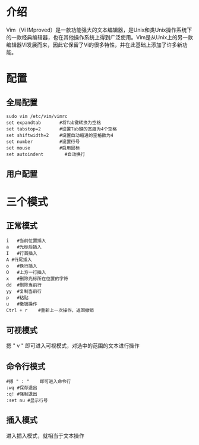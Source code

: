 # 介绍

Vim（Vi IMproved）是一款功能强大的文本编辑器，是Unix和类Unix操作系统下的一款经典编辑器，也在其他操作系统上得到广泛使用。Vim是从Unix上的另一款编辑器Vi发展而来，因此它保留了Vi的很多特性，并在此基础上添加了许多新功能。

# 配置

## 全局配置

```shell
sudo vim /etc/vim/vimrc
set expandtab       #将Tab键转换为空格
set tabstop=2       #设置Tab键的宽度为4个空格
set shiftwidth=2    #设置自动缩进的空格数为4
set number          #设置行号
set mouse           #启用鼠标
set autoindent		  #自动换行
```



## 用户配置

# 三个模式

## 正常模式

```shell
i	#当前位置插入
a	#光标后插入
I	#行首插入
A #行尾插入
o	#换行插入
O	#上方一行插入
x	#删除光标所在位置的字符
dd	#删除当前行
yy	#复制当前行
p	#粘贴
u	#撤销操作
Ctrl + r	#重新上一次操作，返回撤销
```

## 可视模式

摁 " v "	即可进入可视模式，对选中的范围的文本进行操作

## 命令行模式

```shell
#摁 " : "	即可进入命令行
:wq	#保存退出
:q!	#强制退出
:set nu	#显示行号
```

## 插入模式

进入插入模式，就相当于文本操作